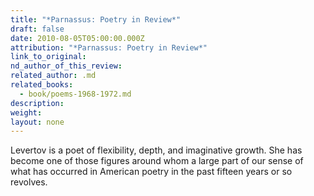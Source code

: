 ```yaml
---
title: "*Parnassus: Poetry in Review*"
draft: false
date: 2010-08-05T05:00:00.000Z
attribution: "*Parnassus: Poetry in Review*"
link_to_original:
nd_author_of_this_review:
related_author: .md
related_books:
  - book/poems-1968-1972.md
description:
weight:
layout: none
---
```

Levertov is a poet of flexibility, depth, and imaginative growth. She has become one of those figures around whom a large part of our sense of what has occurred in American poetry in the past fifteen years or so revolves.

